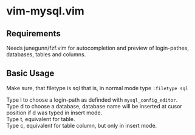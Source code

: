 # vim-mysql.vim

## Requirements

Needs junegunn/fzf.vim for autocompletion and preview of login-pathes, databases, tables and columns.

## Basic Usage
Make sure, that filetype is sql that is, in normal mode type
`:filetype sql`

Type <leader>l to choose a login-path as definded with `mysql_config_editor`.  
Type <leader>d to choose a database, database name will be inserted at cusor position if <leader>d was typed in insert mode.  
Type <leader>t, equivalent for table.  
Type <leader>c, equivalent for table column, but only in insert mode.  
